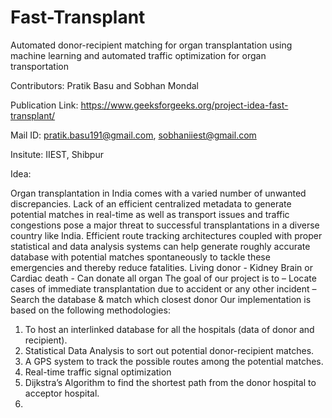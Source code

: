 # Fast-Transplant
Automated donor-recipient matching for organ transplantation using machine learning and automated traffic optimization for organ transportation

Contributors:
Pratik Basu and Sobhan Mondal

Publication Link:
https://www.geeksforgeeks.org/project-idea-fast-transplant/

Mail ID:
pratik.basu191@gmail.com, sobhaniiest@gmail.com

Insitute: 
IIEST, Shibpur

Idea:

Organ transplantation in India comes with a varied number of unwanted discrepancies. Lack of an efficient centralized metadata to generate potential matches in real-time as well as transport issues and traffic congestions pose a major threat to successful transplantations in a diverse country like India. Efficient route tracking architectures coupled with proper statistical and data analysis systems can help generate roughly accurate database with potential matches spontaneously to tackle these emergencies and thereby reduce fatalities. 
Living donor - Kidney
Brain or Cardiac death - Can donate all organ
The goal of our project is to – 
 Locate cases of immediate transplantation due to accident or any other incident – 
Search the database & match which closest donor
Our implementation is based on the following methodologies:
1.	To host an interlinked database for all the hospitals (data of donor and recipient).
2.	Statistical Data Analysis to sort out potential donor-recipient matches.
3.	A GPS system to track the possible routes among the potential matches.
4.	Real-time traffic signal optimization
5.	Dijkstra’s Algorithm to find the shortest path from the donor hospital to acceptor hospital.
6. 
